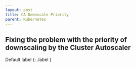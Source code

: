 ```yaml
---
layout: post
title: CA Downscale Priority
parent: Kubernetes
---
```

## Fixing the problem with the priority of downscaling by the Cluster Autoscaler

Default label
{: .label }
